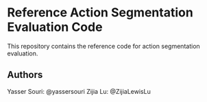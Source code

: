 # Reference Action Segmentation Evaluation Code

This repository contains the reference code for action segmentation evaluation.

## Authors

Yasser Souri: @yassersouri
Zijia Lu: @ZijiaLewisLu
